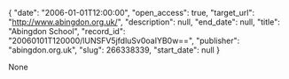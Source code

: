 {
  "date": "2006-01-01T12:00:00", 
  "open_access": true, 
  "target_url": "http://www.abingdon.org.uk/", 
  "description": null, 
  "end_date": null, 
  "title": "Abingdon School", 
  "record_id": "20060101T120000/lUNSFV5jfdluSv0oaIYB0w==", 
  "publisher": "abingdon.org.uk", 
  "slug": 266338339, 
  "start_date": null
}

None